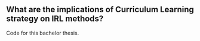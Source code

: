 ## What are the implications of Curriculum Learning strategy on IRL methods?
Code for this bachelor thesis.
